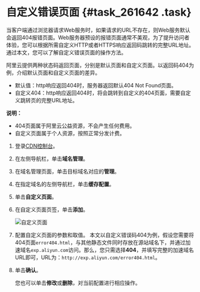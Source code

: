 # 自定义错误页面 {#task_261642 .task}

当客户端通过浏览器请求Web服务时，如果请求的URL不存在，则Web服务默认会返回404报错页面。Web服务器预设的报错页面通常不美观，为了提升访问者体验，您可以根据所需自定义HTTP或者HTTPS响应返回码跳转的完整URL地址。通过本文，您可以了解自定义错误页面的操作方法。

阿里云提供两种状态码返回页面，分别是默认页面和自定义页面。以返回码404为例，介绍默认页面和自定义页面的差异。

-   默认值：http响应返回404时，服务器返回默认404 Not Found页面。
-   自定义404：http响应返回404时，将会跳转到自定义的404页面，需要自定义跳转页的完整URL地址。

**说明：** 

-   404页面属于阿里云公益资源，不会产生任何费用。
-   自定义页面属于个人资源，按照正常分发计费。

1.  登录[CDN控制台](https://cdn.console.aliyun.com)。
2.  在左侧导航栏，单击**域名管理**。
3.  在域名管理页面，单击目标域名对应的**管理**。
4.  在指定域名的左侧导航栏，单击**缓存配置**。
5.  单击**自定义页面**。
6.  在自定义页面页签，单击**添加**。 

    ![自定义页面](http://static-aliyun-doc.oss-cn-hangzhou.aliyuncs.com/assets/img/5148/15665311207276_zh-CN.png)

7.  配置自定义页面的参数和取值。 本文以自定义错误码404为例，假设您需要将404页面`error404.html`，与其他静态文件同时存放在源站域名下，并通过加速域名`exp.aliyun.com`访问。那么，您只需选择**404**，并填写完整的加速域名URL即可，URL为：`http://exp.aliyun.com/error404.html`。
8.  单击**确认**。 

    您也可以单击**修改**或**删除**，对当前配置进行相应操作。


